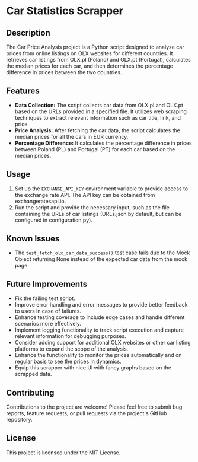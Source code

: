 # Car Statistics Scrapper

## Description
The Car Price Analysis project is a Python script designed to analyze car prices from online listings on OLX websites for different countries. It retrieves car listings from OLX.pl (Poland) and OLX.pt (Portugal), calculates the median prices for each car, and then determines the percentage difference in prices between the two countries.

## Features
- **Data Collection:** The script collects car data from OLX.pl and OLX.pt based on the URLs provided in a specified file. It utilizes web scraping techniques to extract relevant information such as car title, link, and price.
- **Price Analysis:** After fetching the car data, the script calculates the median prices for all the cars in EUR currency.
- **Percentage Difference:** It calculates the percentage difference in prices between Poland (PL) and Portugal (PT) for each car based on the median prices.

## Usage
1. Set up the `EXCHANGE_API_KEY` environment variable to provide access to the exchange rate API. The API key can be obtained from exchangeratesapi.io.
2. Run the script and provide the necessary input, such as the file containing the URLs of car listings (URLs.json by default, but can be configured in configuration.py).

## Known Issues
- The `test_fetch_olx_car_data_success()` test case fails due to the Mock Object returning None instead of the expected car data from the mock page.

## Future Improvements
- Fix the failing test script.
- Improve error handling and error messages to provide better feedback to users in case of failures.
- Enhance testing coverage to include edge cases and handle different scenarios more effectively.
- Implement logging functionality to track script execution and capture relevant information for debugging purposes.
- Consider adding support for additional OLX websites or other car listing platforms to expand the scope of the analysis.
- Enhance the functionality to monitor the prices automatically and on regular basis to see the prices in dynamics.
- Equip this scrapper with nice UI with fancy graphs based on the scrapped data.

## Contributing
Contributions to the project are welcome! Please feel free to submit bug reports, feature requests, or pull requests via the project's GitHub repository.

## License
This project is licensed under the MIT License.
